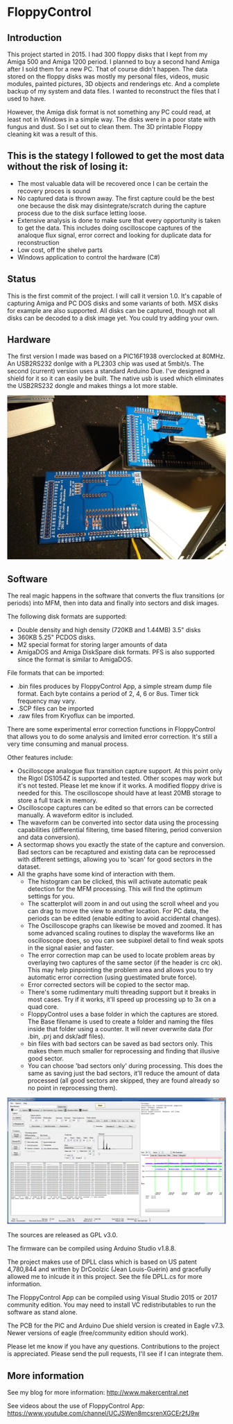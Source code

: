 # FloppyControl

## Introduction
This project started in 2015. I had 300 floppy disks that I kept from my Amiga 500 and Amiga 1200 period. I planned to buy a second hand Amiga after I sold them for a new PC. That of course didn't happen. The data stored on the floppy disks was mostly my personal files, videos, music modules, painted pictures, 3D objects and renderings etc. And a complete backup of my system and data files. I wanted to reconstruct the files that I used to have. 

However, the Amiga disk format is not something any PC could read, at least not in Windows in a simple way. The disks were in a poor state with fungus and dust. So I set out to clean them. The 3D printable Floppy cleaning kit was a result of this. 

## This is the stategy I followed to get the most data without the risk of losing it:
- The most valuable data will be recovered once I can be certain the recovery proces is sound
- No captured data is thrown away. The first capture could be the best one because the disk may disintegrate/scratch during the capture process due to the disk surface letting loose.
- Extensive analysis is done to make sure that every opportunity is taken to get the data. This includes doing oscilloscope captures of the analoque flux signal, error correct and looking for duplicate data for reconstruction
- Low cost, off the shelve parts
- Windows application to control the hardware (C#)

## Status
This is the first commit of the project. I will call it version 1.0. It's capable of capturing Amiga and PC DOS disks and some variants of both. MSX disks for example are also supported. All disks can be captured, though not all disks can be decoded to a disk image yet. You could try adding your own.

## Hardware
The first version I made was based on a PIC16F1938 overclocked at 80MHz. An USB2RS232 donlge with a PL2303 chip was used at 5mbit/s.
The second (current) version uses a standard Arduino Due. I've designed a shield for it so it can easily be built. The native usb is used which eliminates the USB2RS232 dongle and makes things a lot more stable.

![Arduino Due shield pcb](/ArduinoDueVersion/Pix/IMG_20190311_211409088a.jpg)

## Software
The real magic happens in the software that converts the flux transitions (or periods) into MFM, then into data and finally into sectors and disk images.

The following disk formats are supported:
- Double density and high density (720KB and 1.44MB) 3.5" disks
- 360KB 5.25" PCDOS disks.
- M2 special format for storing larger amounts of data
- AmigaDOS and Amiga DiskSpare disk formats. PFS is also supported since the format is similar to AmigaDOS.

File formats that can be imported:
- .bin files produces by FloppyControl App, a simple stream dump file format. Each byte contains a period of 2, 4, 6 or 8us. Timer tick frequency may vary.
- .SCP files can be imported
- .raw files from Kryoflux can be imported.

There are some experimental error correction functions in FloppyControl that allows you to do some analysis and limited error correction. It's still a very time consuming and manual process.

Other features include:
- Oscilloscope analogue flux transition capture support. At this point only the Rigol DS1054Z is supported and tested. Other scopes may work but it's not tested. Please let me know if it works. A modified floppy drive is needed for this. The oscilloscope should have at least 20MB storage to store a full track in memory.
- Oscilloscope captures can be edited so that errors can be corrected manually. A waveform editor is included. 
- The waveform can be converted into sector data using the processing capabilities (differential filtering, time based filtering, period conversion and data conversion).
- A sectormap shows you exactly the state of the capture and conversion. Bad sectors can be recaptured and existing data can be reprocessed with different settings, allowing you to 'scan' for good sectors in the dataset.
- All the graphs have some kind of interaction with them. 
  - The histogram can be clicked, this will activate automatic peak detection for the MFM processing. This will find the optimum settings for you.
  - The scatterplot will zoom in and out using the scroll wheel and you can drag to move the view to another location. For PC data, the periods can be edited (enable editing to avoid accidental changes). 
  - The Oscilloscope graphs can likewise be moved and zoomed. It has some advanced scaling routines to display the waveforms like an oscilloscope does, so you can see subpixel detail to find weak spots in the signal easier and faster.
  - The error correction map can be used to locate problem areas by overlaying two captures of the same sector (if the header is crc ok). This may help pinpointing the problem area and allows you to try automatic error correction (using guestimated brute force).
  - Error corrected sectors will be copied to the sector map.
  - There's some rudimentary multi threading support but it breaks in most cases. Try if it works, it'll speed up processing up to 3x on a quad core. 
  - FloppyControl uses a base folder in which the captures are stored. The Base filename is used to create a folder and naming the files inside that folder using a counter. It will never overwrite data (for .bin, .prj and dsk/adf files).
  - bin files with bad sectors can be saved as bad sectors only. This makes them much smaller for reprocessing and finding that illusive good sector.
  - You can choose 'bad sectors only' during processing. This does the same as saving just the bad sectors, it'll reduce the amount of data processed (all good sectors are skipped, they are found already so no point in reprocessing them).

![FloppyControl app](/FloppyControlApp/Pix/ScreenshotFloppyControlv1.1.0b.png)

The sources are released as GPL v3.0.

The firmware can be compiled using Arduino Studio v1.8.8.

The project makes use of DPLL class which is based on US patent 4,780,844 and written by DrCoolzic (Jean Louis-Guérin) and gracefully allowed me to inlcude it in this project. See the file DPLL.cs for more information.

The FloppyControl App can be compiled using Visual Studio 2015 or 2017 community edition. You may need to install VC redistributables to run the software as stand alone.

The PCB for the PIC and Arduino Due shield version is created in Eagle v7.3. Newer versions of eagle (free/community edition should work). 

Please let me know if you have any questions. Contributions to the project is appreciated. Please send the pull requests, I'll see if I can integrate them.

## More information

See my blog for more information:
http://www.makercentral.net

See videos about the use of FloppyControl App:
https://www.youtube.com/channel/UCJSWen8mcsrenXGCEr2fJ9w

